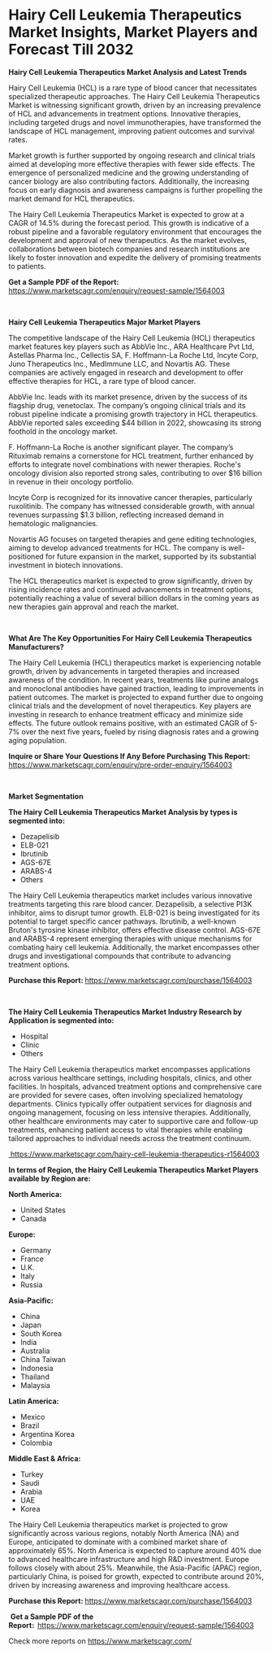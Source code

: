 <p><h1>Hairy Cell Leukemia Therapeutics Market Insights, Market Players and Forecast Till 2032</h1></p><p><strong>Hairy Cell Leukemia Therapeutics Market Analysis and Latest Trends</strong></p>
<p><p>Hairy Cell Leukemia (HCL) is a rare type of blood cancer that necessitates specialized therapeutic approaches. The Hairy Cell Leukemia Therapeutics Market is witnessing significant growth, driven by an increasing prevalence of HCL and advancements in treatment options. Innovative therapies, including targeted drugs and novel immunotherapies, have transformed the landscape of HCL management, improving patient outcomes and survival rates.</p><p>Market growth is further supported by ongoing research and clinical trials aimed at developing more effective therapies with fewer side effects. The emergence of personalized medicine and the growing understanding of cancer biology are also contributing factors. Additionally, the increasing focus on early diagnosis and awareness campaigns is further propelling the market demand for HCL therapeutics.</p><p>The Hairy Cell Leukemia Therapeutics Market is expected to grow at a CAGR of 14.5% during the forecast period. This growth is indicative of a robust pipeline and a favorable regulatory environment that encourages the development and approval of new therapeutics. As the market evolves, collaborations between biotech companies and research institutions are likely to foster innovation and expedite the delivery of promising treatments to patients.</p></p>
<p><strong>Get a Sample PDF of the Report:&nbsp;</strong> <a href="https://www.marketscagr.com/enquiry/request-sample/1564003?utm_campaign=2113&utm_medium=2&utm_source=Github&utm_content=ia&utm_term=03032025&utm_id=hairy-cell-leukemia-therapeutics">https://www.marketscagr.com/enquiry/request-sample/1564003</a></p>
<p>&nbsp;</p>
<p><strong>Hairy Cell Leukemia Therapeutics Major Market Players</strong></p>
<p><p>The competitive landscape of the Hairy Cell Leukemia (HCL) therapeutics market features key players such as AbbVie Inc., ARA Healthcare Pvt Ltd, Astellas Pharma Inc., Cellectis SA, F. Hoffmann-La Roche Ltd, Incyte Corp, Juno Therapeutics Inc., MedImmune LLC, and Novartis AG. These companies are actively engaged in research and development to offer effective therapies for HCL, a rare type of blood cancer.</p><p>AbbVie Inc. leads with its market presence, driven by the success of its flagship drug, venetoclax. The company’s ongoing clinical trials and its robust pipeline indicate a promising growth trajectory in HCL therapeutics. AbbVie reported sales exceeding $44 billion in 2022, showcasing its strong foothold in the oncology market.</p><p>F. Hoffmann-La Roche is another significant player. The company’s Rituximab remains a cornerstone for HCL treatment, further enhanced by efforts to integrate novel combinations with newer therapies. Roche's oncology division also reported strong sales, contributing to over $16 billion in revenue in their oncology portfolio.</p><p>Incyte Corp is recognized for its innovative cancer therapies, particularly ruxolitinib. The company has witnessed considerable growth, with annual revenues surpassing $1.3 billion, reflecting increased demand in hematologic malignancies.</p><p>Novartis AG focuses on targeted therapies and gene editing technologies, aiming to develop advanced treatments for HCL. The company is well-positioned for future expansion in the market, supported by its substantial investment in biotech innovations.</p><p>The HCL therapeutics market is expected to grow significantly, driven by rising incidence rates and continued advancements in treatment options, potentially reaching a value of several billion dollars in the coming years as new therapies gain approval and reach the market.</p></p>
<p>&nbsp;</p>
<p><strong>What Are The Key Opportunities For Hairy Cell Leukemia Therapeutics Manufacturers?</strong></p>
<p><p>The Hairy Cell Leukemia (HCL) therapeutics market is experiencing notable growth, driven by advancements in targeted therapies and increased awareness of the condition. In recent years, treatments like purine analogs and monoclonal antibodies have gained traction, leading to improvements in patient outcomes. The market is projected to expand further due to ongoing clinical trials and the development of novel therapeutics. Key players are investing in research to enhance treatment efficacy and minimize side effects. The future outlook remains positive, with an estimated CAGR of 5-7% over the next five years, fueled by rising diagnosis rates and a growing aging population.</p></p>
<p><strong>Inquire or Share Your Questions If Any Before Purchasing This Report:</strong> <a href="https://www.marketscagr.com/enquiry/pre-order-enquiry/1564003?utm_campaign=2113&utm_medium=2&utm_source=Github&utm_content=ia&utm_term=03032025&utm_id=hairy-cell-leukemia-therapeutics">https://www.marketscagr.com/enquiry/pre-order-enquiry/1564003</a></p>
<p>&nbsp;</p>
<p><strong>Market Segmentation</strong></p>
<p><strong>The Hairy Cell Leukemia Therapeutics Market Analysis by types is segmented into:</strong></p>
<p><ul><li>Dezapelisib</li><li>ELB-021</li><li>Ibrutinib</li><li>AGS-67E</li><li>ARABS-4</li><li>Others</li></ul></p>
<p><p>The Hairy Cell Leukemia therapeutics market includes various innovative treatments targeting this rare blood cancer. Dezapelisib, a selective PI3K inhibitor, aims to disrupt tumor growth. ELB-021 is being investigated for its potential to target specific cancer pathways. Ibrutinib, a well-known Bruton's tyrosine kinase inhibitor, offers effective disease control. AGS-67E and ARABS-4 represent emerging therapies with unique mechanisms for combating hairy cell leukemia. Additionally, the market encompasses other drugs and investigational compounds that contribute to advancing treatment options.</p></p>
<p><strong>Purchase this Report:&nbsp;</strong><a href="https://www.marketscagr.com/purchase/1564003?utm_campaign=2113&utm_medium=2&utm_source=Github&utm_content=ia&utm_term=03032025&utm_id=hairy-cell-leukemia-therapeutics">https://www.marketscagr.com/purchase/1564003</a></p>
<p>&nbsp;</p>
<p><strong>The Hairy Cell Leukemia Therapeutics Market Industry Research by Application is segmented into:</strong></p>
<p><ul><li>Hospital</li><li>Clinic</li><li>Others</li></ul></p>
<p><p>The Hairy Cell Leukemia therapeutics market encompasses applications across various healthcare settings, including hospitals, clinics, and other facilities. In hospitals, advanced treatment options and comprehensive care are provided for severe cases, often involving specialized hematology departments. Clinics typically offer outpatient services for diagnosis and ongoing management, focusing on less intensive therapies. Additionally, other healthcare environments may cater to supportive care and follow-up treatments, enhancing patient access to vital therapies while enabling tailored approaches to individual needs across the treatment continuum.</p></p>
<p><a href="https://www.marketscagr.com/hairy-cell-leukemia-therapeutics-r1564003?utm_campaign=2113&utm_medium=2&utm_source=Github&utm_content=ia&utm_term=03032025&utm_id=hairy-cell-leukemia-therapeutics">&nbsp;https://www.marketscagr.com/hairy-cell-leukemia-therapeutics-r1564003</a></p>
<p><strong>In terms of Region, the Hairy Cell Leukemia Therapeutics Market Players available by Region are:</strong></p>
<p>
    <p> <strong> North America: </strong>
        <ul>
            <li>United States</li>
            <li>Canada</li>
        </ul>
        </p> 
    <p> <strong> Europe: </strong>
        <ul>
            <li>Germany</li>
            <li>France</li>
            <li>U.K.</li>
            <li>Italy</li>
            <li>Russia</li>
        </ul>
        </p> 
    <p> <strong> Asia-Pacific: </strong>
        <ul>
            <li>China</li>
            <li>Japan</li>
            <li>South Korea</li>
            <li>India</li>
            <li>Australia</li>
            <li>China Taiwan</li>
            <li>Indonesia</li>
            <li>Thailand</li>
            <li>Malaysia</li>
        </ul>
        </p> 
    <p> <strong> Latin America: </strong>
        <ul>
            <li>Mexico</li>
            <li>Brazil</li>
            <li>Argentina Korea</li>
            <li>Colombia</li>
        </ul>
        </p> 
    <p> <strong> Middle East & Africa: </strong>
        <ul>
            <li>Turkey</li>
            <li>Saudi</li>
            <li>Arabia</li>
            <li>UAE</li>
            <li>Korea</li>
        </ul>
    </p>
    </p>
<p><p>The Hairy Cell Leukemia therapeutics market is projected to grow significantly across various regions, notably North America (NA) and Europe, anticipated to dominate with a combined market share of approximately 65%. North America is expected to capture around 40% due to advanced healthcare infrastructure and high R&D investment. Europe follows closely with about 25%. Meanwhile, the Asia-Pacific (APAC) region, particularly China, is poised for growth, expected to contribute around 20%, driven by increasing awareness and improving healthcare access.</p></p>
<p><strong>Purchase this Report: </strong><a href="https://www.marketscagr.com/purchase/1564003?utm_campaign=2113&utm_medium=2&utm_source=Github&utm_content=ia&utm_term=03032025&utm_id=hairy-cell-leukemia-therapeutics">https://www.marketscagr.com/purchase/1564003</a></p>
<p>&nbsp;<strong>Get a Sample PDF of the Report:&nbsp;&nbsp;</strong><a href="https://www.marketscagr.com/enquiry/request-sample/1564003?utm_campaign=2113&utm_medium=2&utm_source=Github&utm_content=ia&utm_term=03032025&utm_id=hairy-cell-leukemia-therapeutics">https://www.marketscagr.com/enquiry/request-sample/1564003</a></p>
<p><strong></strong></p>
<p>Check more reports on <a href="https://www.marketscagr.com/?utm_campaign=2113&utm_medium=2&utm_source=Github&utm_content=ia&utm_term=03032025&utm_id=hairy-cell-leukemia-therapeutics">https://www.marketscagr.com/</a></p>
